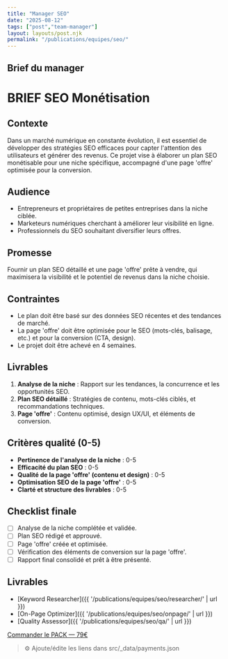 ```yaml
---
title: "Manager SEO"
date: "2025-08-12"
tags: ["post","team-manager"]
layout: layouts/post.njk
permalink: "/publications/equipes/seo/"
---
```

## Brief du manager

# BRIEF SEO Monétisation

## Contexte
Dans un marché numérique en constante évolution, il est essentiel de développer des stratégies SEO efficaces pour capter l'attention des utilisateurs et générer des revenus. Ce projet vise à élaborer un plan SEO monétisable pour une niche spécifique, accompagné d'une page 'offre' optimisée pour la conversion.

## Audience
- Entrepreneurs et propriétaires de petites entreprises dans la niche ciblée.
- Marketeurs numériques cherchant à améliorer leur visibilité en ligne.
- Professionnels du SEO souhaitant diversifier leurs offres.

## Promesse
Fournir un plan SEO détaillé et une page 'offre' prête à vendre, qui maximisera la visibilité et le potentiel de revenus dans la niche choisie.

## Contraintes
- Le plan doit être basé sur des données SEO récentes et des tendances de marché.
- La page 'offre' doit être optimisée pour le SEO (mots-clés, balisage, etc.) et pour la conversion (CTA, design).
- Le projet doit être achevé en 4 semaines.

## Livrables
1. **Analyse de la niche** : Rapport sur les tendances, la concurrence et les opportunités SEO.
2. **Plan SEO détaillé** : Stratégies de contenu, mots-clés ciblés, et recommandations techniques.
3. **Page 'offre'** : Contenu optimisé, design UX/UI, et éléments de conversion.

## Critères qualité (0-5)
- **Pertinence de l'analyse de la niche** : 0-5
- **Efficacité du plan SEO** : 0-5
- **Qualité de la page 'offre' (contenu et design)** : 0-5
- **Optimisation SEO de la page 'offre'** : 0-5
- **Clarté et structure des livrables** : 0-5

## Checklist finale
- [ ] Analyse de la niche complétée et validée.
- [ ] Plan SEO rédigé et approuvé.
- [ ] Page 'offre' créée et optimisée.
- [ ] Vérification des éléments de conversion sur la page 'offre'.
- [ ] Rapport final consolidé et prêt à être présenté.

## Livrables
- [Keyword Researcher]({{ '/publications/equipes/seo/researcher/' | url }})
- [On-Page Optimizer]({{ '/publications/equipes/seo/onpage/' | url }})
- [Quality Assessor]({{ '/publications/equipes/seo/qa/' | url }})

<p><a class="btn" href="https://pancarte.gumroad.com/l/pack-seo?checkout=true" target="_blank" rel="noopener">Commander le PACK — 79€</a></p>

> ⚙️ Ajoute/édite les liens dans src/_data/payments.json
